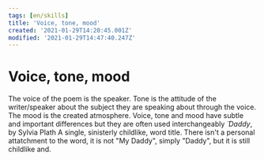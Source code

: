 ```yaml
---
tags: [en/skills]
title: 'Voice, tone, mood'
created: '2021-01-29T14:20:45.001Z'
modified: '2021-01-29T14:47:40.247Z'
---
```


# Voice, tone, mood
The voice of the poem is the speaker.
Tone is the attitude of the writer/speaker about the subject they are speaking about through the voice.
The mood is the created atmosphere.
Voice, tone and mood have subtle and important differences but they are often used interchangeably
̈
*Daddy*, by Sylvia Plath
A single, sinisterly childlike, word title. There isn't a personal attatchment to the word, it is not "My Daddy", simply "Daddy", but it is still childlike and. 

